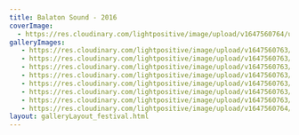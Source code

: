 ```yaml
---
title: Balaton Sound - 2016
coverImage:
  - https://res.cloudinary.com/lightpositive/image/upload/v1647560764/uploads/Balaton%20Sound%20-%202016/balatonsound8.jpg
galleryImages:
   - https://res.cloudinary.com/lightpositive/image/upload/v1647560763/uploads/Balaton%20Sound%20-%202016/balatonsound3.jpg
   - https://res.cloudinary.com/lightpositive/image/upload/v1647560763/uploads/Balaton%20Sound%20-%202016/balatonsound5.jpg
   - https://res.cloudinary.com/lightpositive/image/upload/v1647560763/uploads/Balaton%20Sound%20-%202016/balatonsound1.jpg
   - https://res.cloudinary.com/lightpositive/image/upload/v1647560763/uploads/Balaton%20Sound%20-%202016/balatonsound2.jpg
   - https://res.cloudinary.com/lightpositive/image/upload/v1647560763/uploads/Balaton%20Sound%20-%202016/balatonsound4.jpg
   - https://res.cloudinary.com/lightpositive/image/upload/v1647560763/uploads/Balaton%20Sound%20-%202016/balatonsound7.jpg
   - https://res.cloudinary.com/lightpositive/image/upload/v1647560763/uploads/Balaton%20Sound%20-%202016/balatonsound6.jpg
   - https://res.cloudinary.com/lightpositive/image/upload/v1647560764/uploads/Balaton%20Sound%20-%202016/balatonsound8.jpg
layout: galleryLayout_festival.html
---
```


